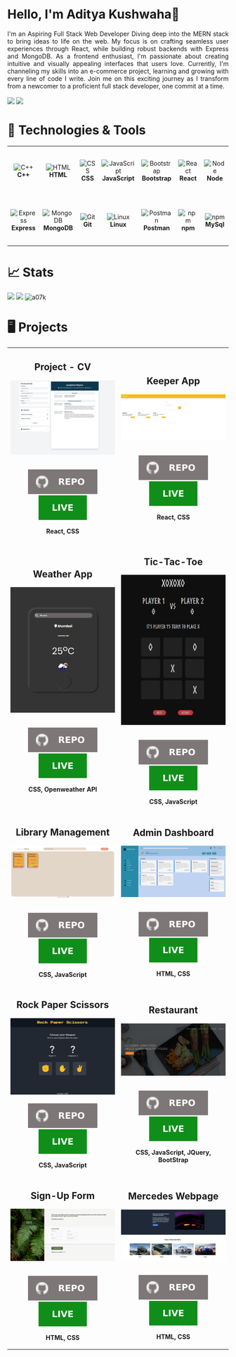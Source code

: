 # Hello, I'm Aditya Kushwaha👋

<div align="justify">
I'm an Aspiring Full Stack Web Developer
Diving deep into the MERN stack to bring ideas to life on the web.
My focus is on crafting seamless user experiences through React,
while building robust backends with Express and MongoDB.
As a frontend enthusiast, I'm passionate about creating
intuitive and visually appealing interfaces that users love.
Currently, I'm channeling my skills into an e-commerce project,
learning and growing with every line of code I write.
Join me on this exciting journey as I transform from a newcomer
to a proficient full stack developer, one commit at a time.
</div>
<br/>
<a href="mailto:kushwaha07adity@gmail.com"><img src="https://img.shields.io/badge/Gmail-D14836?style=for-the-badge&logo=gmail&logoColor=white" height=25></a>
<a href="https://www.linkedin.com/in/a07k"><img src="https://img.shields.io/badge/linkedin-%230077B5.svg?&style=for-the-badge&logo=linkedin&logoColor=white" height=25></a>

<link rel="stylesheet" type='text/css' href="https://cdn.jsdelivr.net/gh/devicons/devicon@latest/devicon.min.css" />

# 🔧 Technologies & Tools

<table>
  <tr>
    <td align="center" height="108" width="108">
      <img
        src="https://cdn.jsdelivr.net/gh/devicons/devicon@latest/icons/cplusplus/cplusplus-original.svg"
        width="48"
        height="48"
        alt="C++"
      />
      <br /><strong>C++</strong>
    </td>
    <td align="center" height="108" width="108">
      <img
        src="https://cdn.jsdelivr.net/gh/devicons/devicon@latest/icons/html5/html5-original.svg"
        width="48"
        height="48"
        alt="HTML"
      />
      <br /><strong>HTML</strong>
    </td>
    <td align="center" height="108" width="108">
      <img
        src
="https://cdn.jsdelivr.net/gh/devicons/devicon@latest/icons/css3/css3-original.svg"
        width="48"
        height="48"
        alt="CSS"
      />
      <br /><strong>CSS</strong>
    </td>
    <td align="center" height="108" width="108">
      <img
        src="https://cdn.jsdelivr.net/gh/devicons/devicon@latest/icons/javascript/javascript-plain.svg"
        width="48"
        height="48"
        alt="JavaScript"
      />
      <br /><strong>JavaScript</strong>
    </td>
    <td align="center" height="108" width="108">
      <img
        src="https://cdn.jsdelivr.net/gh/devicons/devicon@latest/icons/bootstrap/bootstrap-original.svg"
        width="48"
        height="48"
        alt="Bootstrap"
      />
      <br /><strong>Bootstrap</strong>
    </td>
    <td align="center" height="108" width="108">
      <img
        src="https://cdn.jsdelivr.net/gh/devicons/devicon/icons/react/react-original.svg"
        width="48"
        height="48"
        alt="React"
      />
      <br /><strong>React</strong>
    </td>
    <td align="center" height="108" width="108">
      <img
        src="https://cdn.jsdelivr.net/gh/devicons/devicon@latest/icons/nodejs/nodejs-original.svg"
        width="48"
        height="48"
        alt="Node"
      />
      <br /><strong>Node</strong>
    </td>
  </tr>
  <tr>
    <td align="center" height="108" width="108">
      <img
        src="https://cdn.jsdelivr.net/gh/devicons/devicon/icons/express/express-original.svg"
        width="48"
        height="48"
        alt="Express"
      />
      <br /><strong>Express</strong>
    </td>
    <td align="center" height="108" width="108">
      <img
        src="https://cdn.jsdelivr.net/gh/devicons/devicon/icons/mongodb/mongodb-original.svg"
        width="48"
        height="48"
        alt="MongoDB"
      />
      <br /><strong>MongoDB</strong>
    </td>
    <td align="center" height="108" width="108">
      <img
        src="https://cdn.jsdelivr.net/gh/devicons/devicon@latest/icons/git/git-original.svg"
        width="48"
        height="48"
        alt="Git"
      />
      <br /><strong>Git</strong>
    </td>
    <td align="center" height="108" width="108">
      <img
        src="https://cdn.jsdelivr.net/gh/devicons/devicon@latest/icons/linux/linux-original.svg"
        width="48"
        height="48"
        alt="Linux"
      />
      <br /><strong>Linux</strong>
    </td>
    <td align="center" height="108" width="108">
      <img
        src="https://cdn.jsdelivr.net/gh/devicons/devicon@latest/icons/postman/postman-original.svg"
        width="48"
        height="48"
        alt="Postman"
      />
      <br /><strong>Postman</strong>
    </td>
    <td align="center" height="108" width="108">
      <img
        src="https://cdn.jsdelivr.net/gh/devicons/devicon@latest/icons/npm/npm-original-wordmark.svg"
        width="48"
        height="48"
        alt="npm"
      />
      <br /><strong>npm</strong>
    </td>
    <td align="center" height="108" width="108">
      <img
        src="https://cdn.jsdelivr.net/gh/devicons/devicon@latest/icons/mysql/mysql-original.svg"
        width="48"
        height="48"
        alt="npm"
      />
      <br /><strong>MySql</strong>
    </td>
    
  </tr>
</table>

# 📈 Stats 

<img
  src="https://github-readme-stats.vercel.app/api?username=a07k&theme=vue-dark&show_icons=true&hide_border=true&hide_rank=true&count_private=true"
/>
<img
  src="https://github-readme-streak-stats.herokuapp.com/?user=a07k&theme=vue-dark&hide_border=true"
/>
<img src="https://github-readme-stats.vercel.app/api/top-langs?username=a07k&show_icons=true&locale=en&layout=compact&theme=vue-dark&hide_border=true" alt="a07k" />

<h1>🖥 Projects</h1>

<table>
  <tr>
    <td width='50%'>
      <h2 align='center'>Project - CV</h2>
      <div align='center'>  
        <a href='https://a07k.github.io/project-cv/'>
          <img src='img/resume1.png' alt='CV'/>
        </a>
        <br>
        <br>
        <p>
          <a href='https://github.com/A07K/project-cv/tree/main'>
            <img src="icons/repo.svg"/>
          </a>
          <a href='https://a07k.github.io/project-cv/'>
            <img src='icons/live.svg'/>
          </a>
        </p>
        <p><strong>React, CSS</strong></p>
      </div>
    </td>
    <td width='50%'>
      <h2 align='center'>Keeper App</h2>
      <div align='center'>  
        <a href='https://chronous.midstem.net/default-chronous/'>
          <img src='img/keeper.png' alt='Keeper'/>
        </a>
        <br>
        <br>
        <p>
          <a href='https://github.com/A07K/Project-Keeper_Note'>
            <img src="icons/repo.svg"/>
          </a>
          <a href='https://a07k.github.io/Project-Keeper_Note/'>
            <img src='icons/live.svg'/>
          </a>
        </p>
        <p><strong>React, CSS</strong></p>
      </div>
    </td>
  </tr>
  <tr>
    <td width='50%'>
      <h2 align='center'>Weather App</h2>
      <div align='center'>  
        <a href='https://a07k.github.io/Project-Weather_App/'>
          <img src='img/weather.png' alt='weather'/>
        </a>
        <br>
        <br>
        <p>
          <a href='https://a07k.github.io/Project-Weather_App/'>
            <img src="icons/repo.svg"/>
          </a>
            <a href='https://alex-dishen.github.io/streamers/'>
            <img src='icons/live.svg'/>
          </a>
        </p>
        <p><strong>CSS, Openweather API</strong></p>
      </div>
    </td>
    <td width='50%'>
      <h2 align='center'>Tic-Tac-Toe</h2>
      <div align='center'>  
        <img src='img/tic-tac-toe2.png' alt='game' />
        <br>
        <br>
        <p>
          <a href='https://github.com/A07K/Project-Tic-Tac-Toe'>
            <img src="icons/repo.svg"/>
          </a>
          <a href='https://a07k.github.io/Project-Tic-Tac-Toe/'>
            <img src='icons/live.svg'/>
          </a>
        </p>
        <p><strong>CSS, JavaScript</strong></p>
      </div>
    </td>
  </tr>
  <tr>
    <td width='50%'>
      <h2 align='center'>Library Management</h2>
      <div align='center'>  
        <a href="https://a07k.github.io/Project-Library/">
          <img src='img/library2.png' alt='library'/>
        </a>
        <br>
        <br>
        <p>
          <a href='https://github.com/A07K/Project-Library'>
            <img src="icons/repo.svg"/>
          </a>
          <a href='https://a07k.github.io/Project-Library/'>
            <img src='icons/live.svg'/>
          </a>
        </p>
        <p><strong>CSS, JavaScript</strong></p>
      </div>
    </td>
    <td width='50%'>
      <h2 align='center'>Admin Dashboard</h2>
      <div align='center'>  
        <a href='https://node-navigation.alex-dishen.repl.co'>
          <img src='img/admin.png' alt='admin'/>
        </a>
        <br>
        <br>
        <p>
          <a href='https://github.com/A07K/Project-Admin-Dashboard'>
            <img src="icons/repo.svg"/>
          </a>
          <a href='https://a07k.github.io/Project-Admin-Dashboard/'>
            <img src='icons/live.svg'/>
          </a>
        </p>
        <p><strong>HTML, CSS</strong></p>
      </div>
    </td>
  </tr>
  <tr>
    <td width='50%'>
      <h2 align='center'>Rock Paper Scissors</h2>
      <div align='center'>  
        <a href='https://a07k.github.io/Project-Rock-Paper-Scissors/'>
          <img src='img/rock_paper_game.png' alt='rock_paper'/>
        </a>
        <br>
        <br>
        <a href='https://github.com/A07K/Project-Rock-Paper-Scissors'>
          <img src='icons/repo.svg'/>
        </a>
        <a href='https://a07k.github.io/Project-Admin-Dashboard/'>
            <img src='icons/live.svg'/>
        </a>
        <p><strong>CSS, JavaScript</strong></p>
      </div>
    </td>
    <td width='50%'>
      <h2 align='center'>Restaurant</h2>
      <div align='center'>  
        <a href='https://alex-dishen.web.app'>
          <img src='img/food.png' alt='food'/>
        </a>
        <br>
        <br>
        <p>
          <a href='https://github.com/A07K/Project-Restaurant'>
            <img src="icons/repo.svg"/>
          </a>
          <a href='https://a07k.github.io/Project-Restaurant/'>
            <img src='icons/live.svg'/>
          </a>
        </p>
        <p><strong>CSS, JavaScript, JQuery, BootStrap</strong></p>
      </div>
    </td>
  </tr>
  <tr>
    <td width='50%'>
      <h2 align='center'>Sign-Up Form</h2>
      <div align='center'>  
        <a href='https://swipi.midstem.net'>
          <img src='img/sign-up.png' alt='sign-up'/>
        </a>
        <br>
        <br>
        <p>
          <a href='https://github.com/A07K/Project-Sign-up-Form'>
            <img src="icons/repo.svg"/>
          </a>
          <a href='https://a07k.github.io/Project-Sign-up-Form/'>
            <img src='icons/live.svg'/>
          </a>
        </p>
        <p><strong>HTML, CSS</strong></p>
      </div>
    </td>
    <td width='50%'>
      <h2 align='center'>Mercedes Webpage</h2>
      <div align='center'>  
        <a href='https://a07k.github.io/Mercedes/'>
          <img src='img/merc.png' alt='merc'/>
        </a>
        <br>
        <br>
        <p>
          <a href='https://github.com/A07K/Mercedes'>
            <img src="icons/repo.svg"/>
          </a>
          <a href='https://a07k.github.io/Mercedes/'>
            <img src='icons/live.svg'/>
          </a>
        </p>
        <p><strong>HTML, CSS</strong></p>
      </div>
    </td>
  </tr>
</table>
